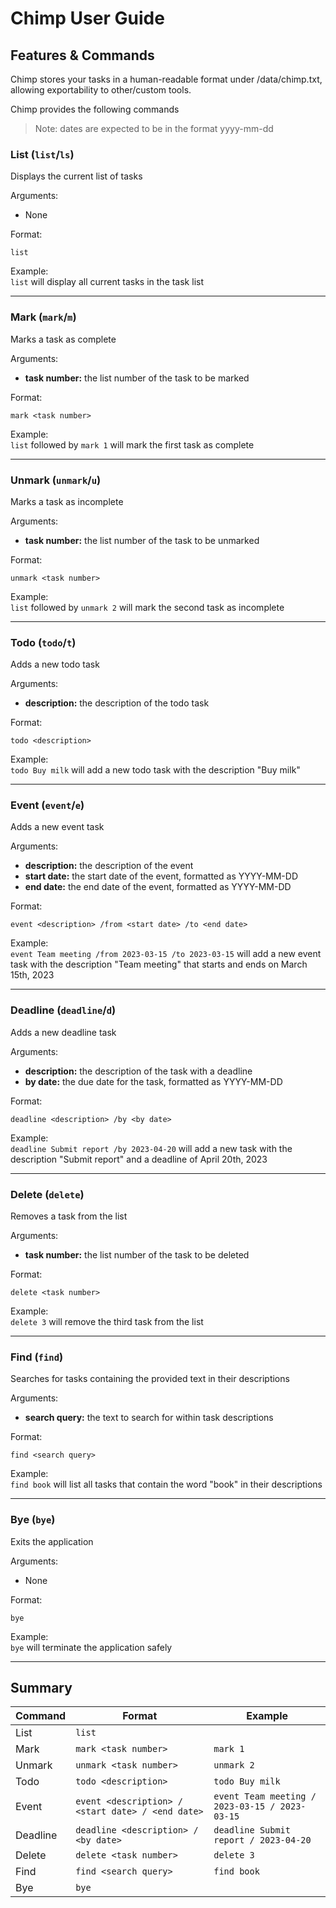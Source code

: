 # Chimp User Guide

## Features & Commands
Chimp stores your tasks in a human-readable format under 
/data/chimp.txt, allowing exportability to other/custom tools.

Chimp provides the following commands

> Note: dates are expected to be in the format yyyy-mm-dd

### List (`list`/`ls`)
Displays the current list of tasks <br>

Arguments:
- None

Format:
```
list
```

Example: <br>
`list` will display all current tasks in the task list

----------
### Mark (`mark`/`m`)
Marks a task as complete <br>

Arguments:
- **task number:** the list number of the task to be marked

Format:
```
mark <task number>
```
Example: <br>
`list` followed by `mark 1` will mark the first task as complete

----------
### Unmark (`unmark`/`u`)
Marks a task as incomplete <br>

Arguments:
- **task number:** the list number of the task to be unmarked

Format:
```
unmark <task number>
```
Example: <br>
`list` followed by `unmark 2` will mark the second task as incomplete

----------
### Todo (`todo`/`t`)
Adds a new todo task <br>

Arguments:
- **description:** the description of the todo task

Format:
```
todo <description>
```
Example: <br>
`todo Buy milk` will add a new todo task with the description "Buy milk"

----------
### Event (`event`/`e`)
Adds a new event task <br>

Arguments:
- **description:** the description of the event
- **start date:** the start date of the event, formatted as YYYY-MM-DD
- **end date:** the end date of the event, formatted as YYYY-MM-DD

Format:
```
event <description> /from <start date> /to <end date>
```
Example: <br>
`event Team meeting /from 2023-03-15 /to 2023-03-15` will add a new event task with the description "Team meeting" that starts and ends on March 15th, 2023

----------
### Deadline (`deadline`/`d`)
Adds a new deadline task <br>

Arguments:
- **description:** the description of the task with a deadline
- **by date:** the due date for the task, formatted as YYYY-MM-DD

Format:
```
deadline <description> /by <by date>
```
Example: <br>
`deadline Submit report /by 2023-04-20` will add a new task with the description "Submit report" and a deadline of April 20th, 2023

----------
### Delete (`delete`)
Removes a task from the list <br>

Arguments:
- **task number:** the list number of the task to be deleted

Format:
```
delete <task number>
```
Example: <br>
`delete 3` will remove the third task from the list

----------
### Find (`find`)
Searches for tasks containing the provided text in their descriptions <br>

Arguments:
- **search query:** the text to search for within task descriptions

Format:
```
find <search query>
```
Example: <br>
`find book` will list all tasks that contain the word "book" in their descriptions

----------
### Bye (`bye`)
Exits the application <br>

Arguments:
- None

Format:
```
bye
```
Example: <br>
`bye` will terminate the application safely

---
## Summary

| Command  | Format                                            | Example                                        |
| -------- | ------------------------------------------------- | ---------------------------------------------- |
| List     | `list`                                            |                                                |
| Mark     | `mark <task number>`                              | `mark 1`                                       |
| Unmark   | `unmark <task number>`                            | `unmark 2`                                     |
| Todo     | `todo <description>`                              | `todo Buy milk`                                |
| Event    | `event <description> / <start date> / <end date>` | `event Team meeting / 2023-03-15 / 2023-03-15` |
| Deadline | `deadline <description> / <by date>`              | `deadline Submit report / 2023-04-20`          |
| Delete   | `delete <task number>`                            | `delete 3`                                     |
| Find     | `find <search query>`                             | `find book`                                    |
| Bye      | `bye`                                             |                                                |
